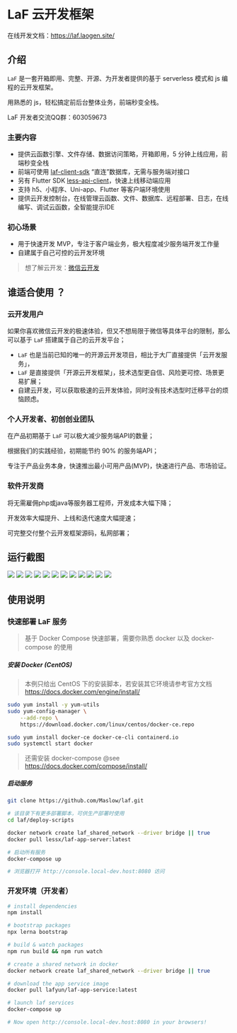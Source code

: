 # LaF 云开发框架

在线开发文档：https://laf.laogen.site/

## 介绍

`LaF` 是一套开箱即用、完整、开源、为开发者提供的基于 serverless 模式和 js 编程的云开发框架。

用熟悉的 js，轻松搞定前后台整体业务，前端秒变全栈。

LaF 开发者交流QQ群：603059673

### 主要内容

  - 提供云函数引擎、文件存储、数据访问策略，开箱即用，5 分钟上线应用，前端秒变全栈
  - 前端可使用 [laf-client-sdk](https://github.com/Maslow/laf/packages/client-sdk) “直连”数据库，无需与服务端对接口
  - 另有 Flutter SDK [less-api-client](https://github.com/Maslow/less-api-client-dart)，快速上线移动端应用
  - 支持 h5、小程序、Uni-app、Flutter 等客户端环境使用
  - 提供云开发控制台，在线管理云函数、文件、数据库、远程部署、日志，在线编写、调试云函数，全智能提示IDE

### 初心场景

- 用于快速开发 MVP，专注于客户端业务，极大程度减少服务端开发工作量
- 自建属于自己可控的云开发环境

> 想了解云开发：[微信云开发](https://developers.weixin.qq.com/miniprogram/dev/wxcloud/basis/getting-started.html)


## 谁适合使用 ？

### 云开发用户

  如果你喜欢微信云开发的极速体验，但又不想局限于微信等具体平台的限制，那么可以基于 `LaF` 搭建属于自己的云开发平台；

  - `LaF` 也是当前已知的唯一的开源云开发项目，相比于大厂直接提供「云开发服务」，
  - `LaF` 是直接提供「开源云开发框架」，技术选型更自信、风险更可控、场景更易扩展；
  - 自建云开发，可以获取极速的云开发体验，同时没有技术选型时迁移平台的烦恼顾虑。


### 个人开发者、初创创业团队

  在产品初期基于 `LaF` 可以极大减少服务端API的数量；

  根据我们的实践经验，初期能节约 90% 的服务端API；

  专注于产品业务本身，快速推出最小可用产品(MVP)，快速进行产品、市场验证。

### 软件开发商

  将无需雇佣php或java等服务器工程师，开发成本大幅下降；
  
  开发效率大幅提升、上线和迭代速度大幅提速；

  可完整交付整个云开发框架源码，私网部署；

## 运行截图

![](https://s3.bmp.ovh/imgs/2021/08/c93516996b7e4d70.png)
![](https://s3.bmp.ovh/imgs/2021/08/fd8e63c2dcb57859.png)
![](https://s3.bmp.ovh/imgs/2021/08/76814bb1f306a9bd.png)
![](https://s3.bmp.ovh/imgs/2021/08/3de1eba8e3996177.png)
![](https://s3.bmp.ovh/imgs/2021/08/dbd180ca0118f2d8.png)
![](https://s3.bmp.ovh/imgs/2021/08/ac3b3730f929cd32.png)
![](https://s3.bmp.ovh/imgs/2021/08/2edfa0f64da290f3.png)
![](https://s3.bmp.ovh/imgs/2021/08/3f42df664f374f0d.png)
![](https://s3.bmp.ovh/imgs/2021/08/34be691191a6ff42.png)
![](https://s3.bmp.ovh/imgs/2021/08/8cba6afa35769000.png)
![](https://s3.bmp.ovh/imgs/2021/08/8db31036f2fb17f1.png)
![](https://s3.bmp.ovh/imgs/2021/08/e5ed0732680f6ed1.png)

## 使用说明

### 快速部署 LaF 服务

> 基于 Docker Compose 快速部署，需要你熟悉 docker 以及 docker-compose 的使用

##### 安装 Docker  (CentOS)

> 本例只给出 CentOS 下的安装脚本，若安装其它环境请参考官方文档 https://docs.docker.com/engine/install/

```sh
sudo yum install -y yum-utils
sudo yum-config-manager \
    --add-repo \
    https://download.docker.com/linux/centos/docker-ce.repo

sudo yum install docker-ce docker-ce-cli containerd.io
sudo systemctl start docker

```

> 还需安装 docker-compose @see  https://docs.docker.com/compose/install/

##### 启动服务

```sh
git clone https://github.com/Maslow/laf.git

# 该目录下有更多部署脚本，可供生产部署时使用
cd laf/deploy-scripts

docker network create laf_shared_network --driver bridge || true
docker pull lessx/laf-app-server:latest

# 启动所有服务
docker-compose up

# 浏览器打开 http://console.local-dev.host:8080 访问
```

### 开发环境（开发者）

```sh
# install dependencies
npm install

# bootstrap packages
npx lerna bootstrap

# build & watch packages
npm run build && npm run watch

# create a shared network in docker
docker network create laf_shared_network --driver bridge || true

# download the app service image
docker pull lafyun/laf-app-service:latest

# launch laf services
docker-compose up

# Now open http://console.local-dev.host:8080 in your browsers!
```
